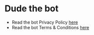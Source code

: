 # Dude the bot
- Read the bot Privacy Policy [here](https://github.com/TheDesktopTeam/Dude-the-bot/blob/main/Privacy-Policy.md)
- Read the bot Terms & Conditions [here](https://github.com/TheDesktopTeam/Dude-the-bot/blob/main/Terms%20%26%20Conditions)

